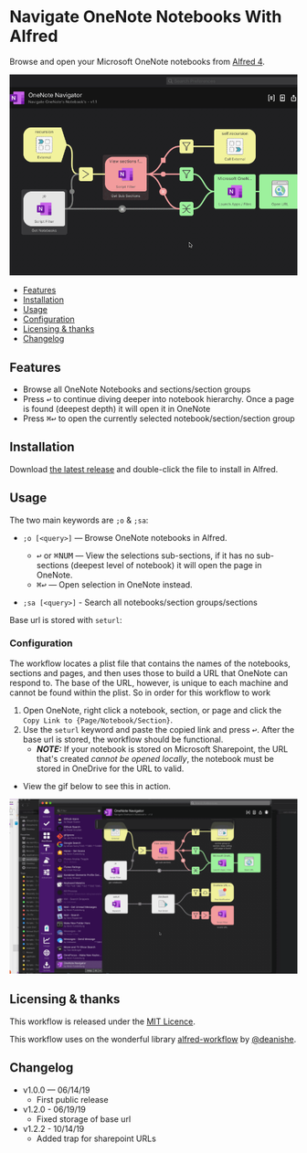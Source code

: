 # Navigate OneNote Notebooks With Alfred

Browse and open your Microsoft OneNote notebooks from [Alfred 4][alfredapp].

![](./imgs/demo.gif)

<!-- MarkdownTOC autolink="true" bracket="round" depth="3" autoanchor="true" -->

- [Features](#features)
- [Installation](#installation)
- [Usage](#usage)
- [Configuration](#configuration)
- [Licensing & thanks](#licensing--thanks)
- [Changelog](#changelog)

<!-- /MarkdownTOC -->

<a id="features"></a>
## Features

- Browse all OneNote Notebooks and sections/section groups
- Press <kbd>↩︎</kbd> to continue diving deeper into notebook hierarchy. Once a page is found (deepest depth) it will open it in OneNote
- Press <kbd>⌘</kbd><kbd>↩︎</kbd> to open the currently selected notebook/section/section group

## Installation

Download [the latest release][gh-releases] and double-click the file to install in Alfred.

<a id="usage"></a>
## Usage

The two main keywords are `;o` & `;sa`:

- `;o [<query>]` — Browse OneNote notebooks in Alfred.

    - <kbd>↩︎</kbd> or <kbd>⌘</kbd><kbd>NUM</kbd> — View the selections sub-sections, if it has no sub-sections (deepest level of notebook) it will open the page in OneNote.
    - <kbd>⌘</kbd><kbd>↩︎</kbd> — Open selection in OneNote instead.

- `;sa [<query>]` - Search all notebooks/section groups/sections

Base url is stored with `seturl`:

<a id="configuration"></a>
### Configuration

The workflow locates a plist file that contains the names of the notebooks, sections and pages, and then uses those to build a URL that OneNote can respond to. The base of the URL, however, is unique to each machine and cannot be found within the plist. So in order for this workflow to work
1. Open OneNote, right click a notebook, section, or page and click the `Copy Link to {Page/Notebook/Section}`.
2. Use the `seturl` keyword and paste the copied link and press <kbd>↩︎</kbd>. After the base url is stored, the workflow should be functional.
    - **_NOTE:_** If your notebook is stored on Microsoft Sharepoint, the URL that's created _cannot be opened locally_, the notebook must be stored in OneDrive for the URL to valid.
- View the gif below to see this in action.

![](./imgs/seturldemo.gif)

<a id="licensing--thanks"></a>
## Licensing & thanks

This workflow is released under the [MIT Licence][mit].

This workflow uses on the wonderful library [alfred-workflow](https://github.com/deanishe/alfred-workflow) by [@deanishe](https://github.com/deanishe).

<a id="changelog"></a>
## Changelog

- v1.0.0 — 06/14/19
    - First public release
- v1.2.0 - 06/19/19
    - Fixed storage of base url
- v1.2.2 - 10/14/19
    - Added trap for sharepoint URLs


[alfredapp]: https://www.alfredapp.com/
[gh-releases]: https://github.com/kevin-funderburg/alfred-microsoft-onenote-navigator/releases/latest
[mit]: https://raw.githubusercontent.com/kevin-funderburg/alfred-microsoft-onenote-navigator/master/LICENCE.txt
